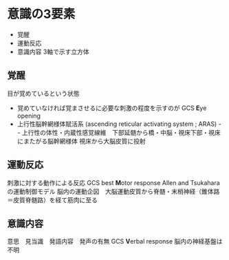 # 意識の3要素

- 覚醒
- 運動反応
- 意識内容
3軸で示す立方体

## 覚醒
目が覚めているという状態
- 覚めていなければ覚まさせるに必要な刺激の程度を示すのが
GCS **E**ye opening
- 上行性脳幹網様体賦活系 (ascending reticular activating system ; ARAS)
-- 上行性の体性・内蔵性感覚線維　下部延髄から橋・中脳・視床下部・視床にまたがる脳幹網様体
視床から大脳皮質に投射

## 運動反応
刺激に対する動作による反応
GCS best **M**otor response
Allen and Tsukaharaの運動制御モデル
脳内の運動企図　大脳運動皮質から脊髄・末梢神経（錐体路＝皮質脊髄路）を経て筋肉に至る

## 意識内容
意思　見当識　発語内容　発声の有無
GCS **V**erbal response
脳内の神経基盤は不明

